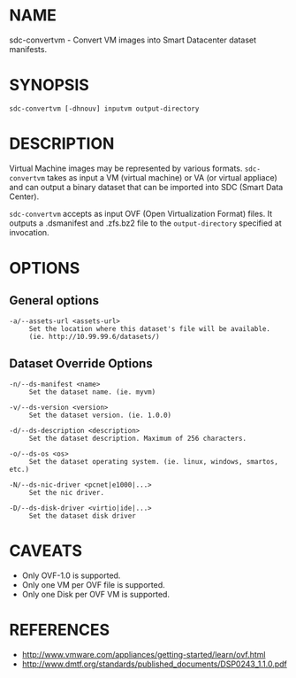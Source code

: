 # NAME

sdc-convertvm - Convert VM images into Smart Datacenter dataset manifests.


# SYNOPSIS

    sdc-convertvm [-dhnouv] inputvm output-directory


# DESCRIPTION

Virtual Machine images may be represented by various formats. `sdc-convertvm`
takes as input a VM (virtual machine) or VA (or virtual appliace) and can
output a binary dataset that can be imported into SDC (Smart Data Center).

`sdc-convertvm` accepts as input OVF (Open Virtualization Format) files. It
outputs a .dsmanifest and .zfs.bz2 file to the `output-directory` specified at
invocation.


# OPTIONS

## General options

    -a/--assets-url <assets-url>
         Set the location where this dataset's file will be available.
         (ie. http://10.99.99.6/datasets/)


## Dataset Override Options

    -n/--ds-manifest <name>
         Set the dataset name. (ie. myvm)

    -v/--ds-version <version>
         Set the dataset version. (ie. 1.0.0)

    -d/--ds-description <description>
         Set the dataset description. Maximum of 256 characters.

    -o/--ds-os <os>
         Set the dataset operating system. (ie. linux, windows, smartos, etc.)

    -N/--ds-nic-driver <pcnet|e1000|...>
         Set the nic driver.

    -D/--ds-disk-driver <virtio|ide|...>
         Set the dataset disk driver


# CAVEATS

- Only OVF-1.0 is supported.
- Only one VM per OVF file is supported.
- Only one Disk per OVF VM is supported.


# REFERENCES

- http://www.vmware.com/appliances/getting-started/learn/ovf.html
- http://www.dmtf.org/standards/published_documents/DSP0243_1.1.0.pdf
